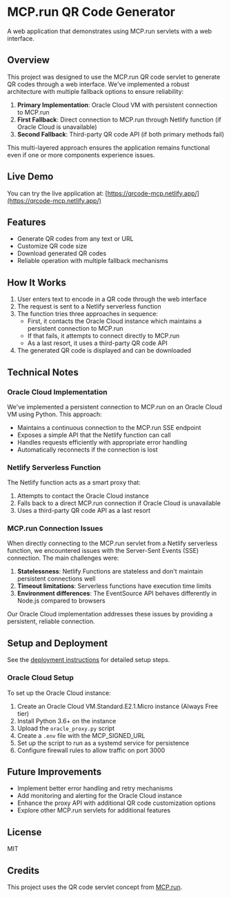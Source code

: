 # MCP.run QR Code Generator

A web application that demonstrates using MCP.run servlets with a web interface.

## Overview

This project was designed to use the MCP.run QR code servlet to generate QR codes through a web interface. We've implemented a robust architecture with multiple fallback options to ensure reliability:

1. **Primary Implementation**: Oracle Cloud VM with persistent connection to MCP.run
2. **First Fallback**: Direct connection to MCP.run through Netlify function (if Oracle Cloud is unavailable)
3. **Second Fallback**: Third-party QR code API (if both primary methods fail)

This multi-layered approach ensures the application remains functional even if one or more components experience issues.

## Live Demo

You can try the live application at: [https://qrcode-mcp.netlify.app/](https://qrcode-mcp.netlify.app/)

## Features

- Generate QR codes from any text or URL
- Customize QR code size
- Download generated QR codes
- Reliable operation with multiple fallback mechanisms

## How It Works

1. User enters text to encode in a QR code through the web interface
2. The request is sent to a Netlify serverless function
3. The function tries three approaches in sequence:
   - First, it contacts the Oracle Cloud instance which maintains a persistent connection to MCP.run
   - If that fails, it attempts to connect directly to MCP.run
   - As a last resort, it uses a third-party QR code API
4. The generated QR code is displayed and can be downloaded

## Technical Notes

### Oracle Cloud Implementation

We've implemented a persistent connection to MCP.run on an Oracle Cloud VM using Python. This approach:

- Maintains a continuous connection to the MCP.run SSE endpoint
- Exposes a simple API that the Netlify function can call
- Handles requests efficiently with appropriate error handling
- Automatically reconnects if the connection is lost

### Netlify Serverless Function

The Netlify function acts as a smart proxy that:

1. Attempts to contact the Oracle Cloud instance
2. Falls back to a direct MCP.run connection if Oracle Cloud is unavailable
3. Uses a third-party QR code API as a last resort

### MCP.run Connection Issues

When directly connecting to the MCP.run servlet from a Netlify serverless function, we encountered issues with the Server-Sent Events (SSE) connection. The main challenges were:

1. **Statelessness**: Netlify Functions are stateless and don't maintain persistent connections well
2. **Timeout limitations**: Serverless functions have execution time limits
3. **Environment differences**: The EventSource API behaves differently in Node.js compared to browsers

Our Oracle Cloud implementation addresses these issues by providing a persistent, reliable connection.

## Setup and Deployment

See the [deployment instructions](DEPLOYMENT.md) for detailed setup steps.

### Oracle Cloud Setup

To set up the Oracle Cloud instance:
1. Create an Oracle Cloud VM.Standard.E2.1.Micro instance (Always Free tier)
2. Install Python 3.6+ on the instance
3. Upload the `oracle_proxy.py` script
4. Create a `.env` file with the MCP_SIGNED_URL
5. Set up the script to run as a systemd service for persistence
6. Configure firewall rules to allow traffic on port 3000

## Future Improvements

- Implement better error handling and retry mechanisms
- Add monitoring and alerting for the Oracle Cloud instance
- Enhance the proxy API with additional QR code customization options
- Explore other MCP.run servlets for additional features

## License

MIT

## Credits

This project uses the QR code servlet concept from [MCP.run](https://mcp.run/nilslice/qr-code).
